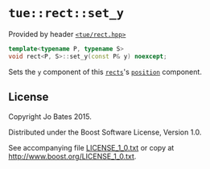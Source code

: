 `tue::rect::set_y`
==================
Provided by header [`<tue/rect.hpp>`](../../headers/rect.md)

```c++
template<typename P, typename S>
void rect<P, S>::set_y(const P& y) noexcept;
```

Sets the `y` component of this [`rects`](../../headers/rect.md)'s
[`position`](position.md) component.

License
-------
Copyright Jo Bates 2015.

Distributed under the Boost Software License, Version 1.0.

See accompanying file [LICENSE_1_0.txt](../../../LICENSE_1_0.txt) or copy at
http://www.boost.org/LICENSE_1_0.txt.
